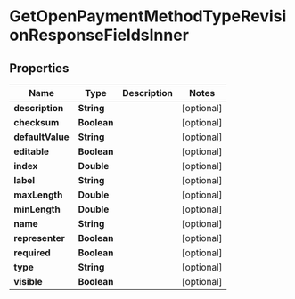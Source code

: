 

# GetOpenPaymentMethodTypeRevisionResponseFieldsInner


## Properties

| Name | Type | Description | Notes |
|------------ | ------------- | ------------- | -------------|
|**description** | **String** |  |  [optional] |
|**checksum** | **Boolean** |  |  [optional] |
|**defaultValue** | **String** |  |  [optional] |
|**editable** | **Boolean** |  |  [optional] |
|**index** | **Double** |  |  [optional] |
|**label** | **String** |  |  [optional] |
|**maxLength** | **Double** |  |  [optional] |
|**minLength** | **Double** |  |  [optional] |
|**name** | **String** |  |  [optional] |
|**representer** | **Boolean** |  |  [optional] |
|**required** | **Boolean** |  |  [optional] |
|**type** | **String** |  |  [optional] |
|**visible** | **Boolean** |  |  [optional] |



